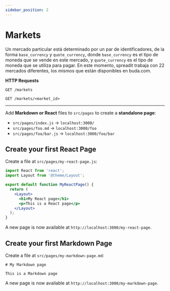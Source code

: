 ```yaml
---
sidebar_position: 2
---
```


# Markets

Un mercado particular está determinado por un par de identificadores, de la forma `base_currency` y `quote_currency`, donde `base_currency` es el tipo de moneda que se vende en este mercado, y `quote_currency` es el tipo de moneda que se utiliza para pagar. En este momento, spreadit trabaja con 22 mercados diferentes, los mismos que están disponibles en buda.com.

**HTTP Requests**

`GET /markets`

`GET /markets/<market_id>`

---

Add **Markdown or React** files to `src/pages` to create a **standalone page**:

- `src/pages/index.js` -> `localhost:3000/`
- `src/pages/foo.md` -> `localhost:3000/foo`
- `src/pages/foo/bar.js` -> `localhost:3000/foo/bar`

## Create your first React Page

Create a file at `src/pages/my-react-page.js`:

```jsx title="src/pages/my-react-page.js"
import React from 'react';
import Layout from '@theme/Layout';

export default function MyReactPage() {
  return (
    <Layout>
      <h1>My React page</h1>
      <p>This is a React page</p>
    </Layout>
  );
}
```

A new page is now available at `http://localhost:3000/my-react-page`.

## Create your first Markdown Page

Create a file at `src/pages/my-markdown-page.md`:

```mdx title="src/pages/my-markdown-page.md"
# My Markdown page

This is a Markdown page
```

A new page is now available at `http://localhost:3000/my-markdown-page`.
